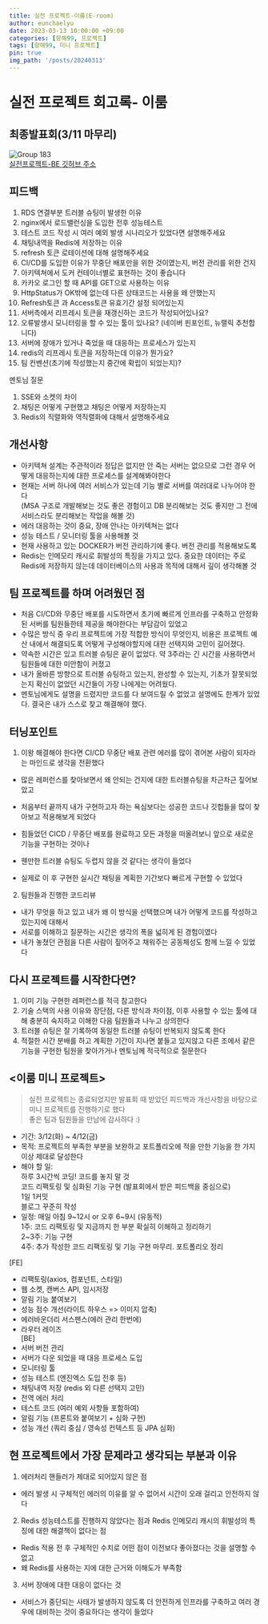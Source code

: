 ```yaml
---
title: 실전 프로젝트-이룸(E-room)
author: eunchaelyu
date: 2023-03-13 10:00:00 +09:00
categories: [항해99, 프로젝트]
tags: [항해99, 미니 프로젝트]
pin: true
img_path: '/posts/20240313'
---
```



# 실전 프로젝트 회고록- 이룸

## 최종발표회(3/11 마무리)
![Group 183](https://github.com/eunchaelyu/eunchaelyu.github.io/assets/119996957/9f7a68bf-0f20-450b-8356-d8ea8700bcfb)    
[실전프로젝트-BE 깃허브 주소](https://github.com/Eroom-Project/Eroom-Project-BE)

## 피드백
1. RDS 연결부분 트러블 슈팅이 발생한 이유    
2. nginx에서 로드밸런싱을 도입한 전후 성능테스트    
3. 테스트 코드 작성 시 여러 예외 발생 시나리오가 있었다면 설명해주세요    
4. 채팅내역을 Redis에 저장하는 이유    
5. refresh 토큰 로테이션에 대해 설명해주세요    
6. CI/CD를 도입한 이유가 무중단 배포만을 위한 것이였는지, 버전 관리를 위한 건지    
7. 아키텍쳐에서 도커 컨테이너별로 표현하는 것이 좋습니다          
8. 카카오 로그인 할 때 API를 GET으로 사용하는 이유      
9. HttpStatus가 OK밖에 없는데 다른 상태코드는 사용을 왜 안했는지        
10. Refresh토큰 과 Access토큰 유효기간 설정 되어있는지          
11. 서버측에서 리프레시 토큰을 재갱신하는 코드가 작성되어있나요?
12. 오류발생시 모니터링을 할 수 있는 툴이 있나요? (네이버 핀포인트, 뉴랠릭 추천합니다)    
13. 서버에 장애가 있거나 죽었을 때 대응하는 프로세스가 있는지    
14. redis의 리프레시 토큰을 저장하는데 이유가 뭔가요?    
15. 팀 컨벤션(초기에 작성했는지 중간에 확립이 되었는지)?
    
멘토님 질문
1. SSE와 소켓의 차이
2. 채팅은 어떻게 구현했고 채팅은 어떻게 저장하는지
3. Redis의 직렬화와 역직렬화에 대해서 설명해주세요


## 개선사항    
- 아키텍쳐 설계는 주관적이라 정답은 없지만 안 죽는 서버는 없으므로 그런 경우 어떻게 대응하는지에 대한 프로세스를 설계해봐야한다        
- 현재는 서버 하나에 여러 서비스가 있는데 기능 별로 서버를 여러대로 나누어야 한다         
(MSA 구조로 개발해보는 것도 좋은 경험이고 DB 분리해보는 것도 좋지만 그 전에 서비스라도 분리해보는 작업을 해볼 것)        
- 에러 대응하는 것이 중요, 장애 안나는 아키텍쳐는 없다    
- 성능 테스트 / 모니터링 툴을 사용해볼 것    
- 현재 사용하고 있는 DOCKER가 버전 관리하기에 좋다. 버전 관리를 적용해보도록        
- Redis는 인메모리 캐시로 휘발성의 특징을 가지고 있다. 중요한 데이터는 주로 Redis에 저장하지 않는데 데이터베이스의 사용과 목적에 대해서 깊이 생각해볼 것    


## 팀 프로젝트를 하며 어려웠던 점    
- 처음 CI/CD와 무중단 배포를 시도하면서 초기에 빠르게 인프라를 구축하고 안정화된 서버를 팀원들한테 제공을 해야한다는 부담감이 있었고    
- 수많은 방식 중 우리 프로젝트에 가장 적합한 방식이 무엇인지, 비용은 프로젝트 예산 내에서 해결되도록 어떻게 구성해야할지에 대한 선택지와 고민이 길어졌다.
- 약속한 시간은 있고 트러블 슈팅은 끝이 없었다. 약 3주라는 긴 시간을 사용하면서 팀원들에 대한 미안함이 커졌고
- 내가 올바른 방향으로 트러블 슈팅하고 있는지, 완성할 수 있는지, 기초가 잘못되었는지 확신이 없었던 시간들이 가장 나에게는 어려웠다.
- 멘토님에게도 설명을 드렸지만 코드를 다 보여드릴 수 없었고 설명에도 한계가 있었다. 결국은 내가 스스로 찾고 해결해야 했다.        


## 터닝포인트    
1. 이왕 해결해야 한다면 CI/CD 무중단 배포 관련 에러를 많이 겪어본 사람이 되자라는 마인드로 생각을 전환했다   
- 많은 레퍼런스를 찾아보면서 왜 안되는 건지에 대한 트러블슈팅을 차근차근 짚어보았고       
- 처음부터 끝까지 내가 구현하고자 하는 욕심보다는 성공한 코드나 깃헙들을 많이 찾아보고 적용해보게 되었다

- 힘들었던 CICD / 무중단 배포를 완료하고 모든 과정을 떠올려보니 앞으로 새로운 기능을 구현하는 것이나     
- 웬만한 트러블 슈팅도 두렵지 않을 것 같다는 생각이 들었다    
- 실제로 이 후 구현한 실시간 채팅을 계획한 기간보다 빠르게 구현할 수 있었다    

2. 팀원들과 진행한 코드리뷰    
- 내가 무엇을 하고 있고 내가 왜 이 방식을 선택했으며 내가 어떻게 코드를 작성하고 있는지에 대해서
- 서로를 이해하고 질문하는 시간은 생각의 폭을 넓히게 된 경험이였다
- 내가 놓쳤던 관점을 다른 사람이 짚어주고 채워주는 공동체성도 함께 느낄 수 있었다


## 다시 프로젝트를 시작한다면?    
1. 이미 기능 구현한 레퍼런스를 적극 참고한다    
2. 기술 스택의 사용 이유와 장단점, 다른 방식과 차이점, 이후 사용할 수 있는 툴에 대해 충분히 숙지하고 이해한 다음 팀원들과 나누고 상의한다    
3. 트러블 슈팅은 잘 기록하여 동일한 트러블 슈팅이 반복되지 않도록 한다    
4. 적절한 시간 분배를 하고 계획한 기간이 지나면 붙들고 있지않고 다른 조에서 같은 기능을 구현한 팀원을 찾아가거나 멘토님께 적극적으로 질문한다    


## <이룸 미니 프로젝트>    
> 실전 프로젝트는 종료되었지만 발표회 때 받았던 피드백과 개선사항을 바탕으로 미니 프로젝트를 진행하기로 했다    
> 좋은 팀과 팀원들을 만남에 감사하다 :)    
  
- 기간: 3/12(화) ~ 4/12(금)            
- 목적: 프로젝트의 부족한 부분을 보완하고 포트폴리오에 적을 만한 기능을 한 가지 이상 제대로 달성한다          
- 해야 할 일:    
    하루 3시간씩 코딩! 코드를 놓지 말 것    
    코드 리팩토링 및 심화된 기능 구현 (발표회에서 받은 피드백을 중심으로)    
    1일 1커밋    
    블로그 꾸준히 작성    
- 일정: 매일 아침 9~12시 or 오후 6~9시 (유동적)    
1주: 코드 리팩토링 및 지금까지 한 부분 확실히 이해하고 정리하기    
2~3주: 기능 구현    
4주: 추가 작성한 코드 리팩토링 및 기능 구현 마무리. 포트폴리오 정리    

[FE]    
- 리팩토링(axios, 컴포넌트, 스타일)    
- 웹 소켓, 캔버스 API, 임시저장    
- 알림 기능 붙여보기    
- 성능 점수 개선(라이트 하우스 => 이미지 압축)    
- 에러바운더리 서스팬스(에러 관리 한번에)    
- 라우터 레이즈    
[BE]    
- 서버 버전 관리    
- 서버가 다운 되었을 때 대응 프로세스 도입    
- 모니터링 툴    
- 성능 테스트 (엔진엑스 도입 전후 등)    
- 채팅내역 저장 (redis 외 다른 선택지 고민)    
- 전역 에러 처리    
- 테스트 코드 (여러 예외 사항들 포함하여)    
- 알림 기능 (프론트와 붙여보기 + 심화 구현)    
- 성능 개선 (쿼리 중심 / 영속성 컨텍스트 등 JPA 심화)

   
## 현 프로젝트에서 가장 문제라고 생각되는 부분과 이유        
1. 에러처리 핸들러가 제대로 되어있지 않은 점
- 에러 발생 시 구체적인 에러의 이유를 알 수 없어서 시간이 오래 걸리고 안전하지 않다    

2. Redis 성능테스트를 진행하지 않았다는 점과 Redis 인메모리 캐시의 휘발성의 특징에 대한 해결책이 없다는 점    
- Redis 적용 전 후 구체적인 수치로 어떤 점이 이전보다 좋아졌다는 것을 설명할 수 없고    
- 왜 Redis를 사용하는 지에 대한 근거와 이해도가 부족함    

3. 서버 장애에 대한 대응이 없다는 것    
- 서비스가 중단되는 사태가 발생하지 않도록 더 안전하게 인프라를 구축하고 여러 경우에 대비하는 것이 중요하다는 생각이 들었다            

